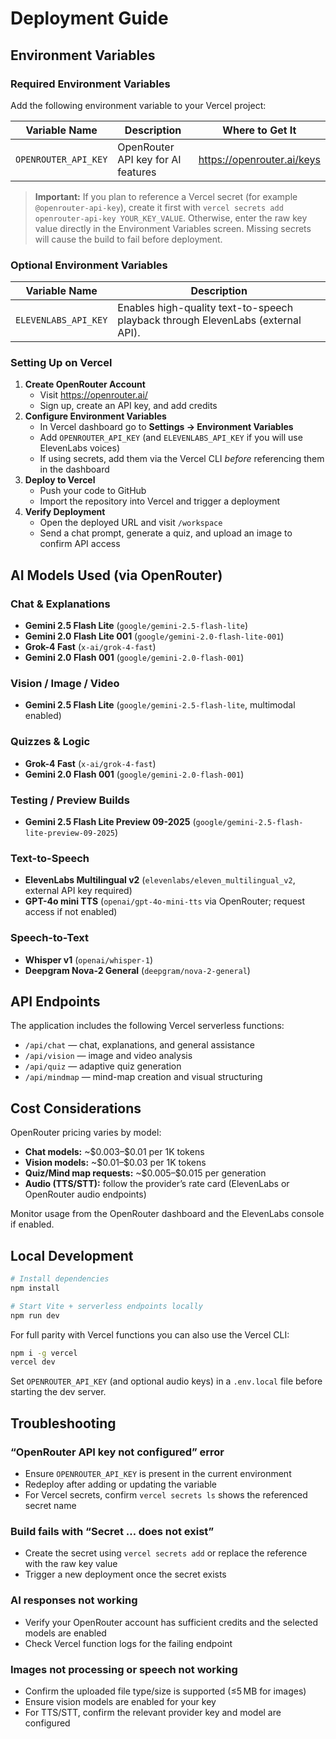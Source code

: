 # Deployment Guide

## Environment Variables

### Required Environment Variables

Add the following environment variable to your Vercel project:

| Variable Name | Description | Where to Get It |
|--------------|-------------|-----------------|
| `OPENROUTER_API_KEY` | OpenRouter API key for AI features | https://openrouter.ai/keys |

> **Important:** If you plan to reference a Vercel secret (for example `@openrouter-api-key`), create it first with `vercel secrets add openrouter-api-key YOUR_KEY_VALUE`. Otherwise, enter the raw key value directly in the Environment Variables screen. Missing secrets will cause the build to fail before deployment.

### Optional Environment Variables

| Variable Name | Description |
|---------------|-------------|
| `ELEVENLABS_API_KEY` | Enables high-quality text-to-speech playback through ElevenLabs (external API). |

### Setting Up on Vercel

1. **Create OpenRouter Account**
   - Visit https://openrouter.ai/
   - Sign up, create an API key, and add credits
2. **Configure Environment Variables**
   - In Vercel dashboard go to **Settings → Environment Variables**
   - Add `OPENROUTER_API_KEY` (and `ELEVENLABS_API_KEY` if you will use ElevenLabs voices)
   - If using secrets, add them via the Vercel CLI *before* referencing them in the dashboard
3. **Deploy to Vercel**
   - Push your code to GitHub
   - Import the repository into Vercel and trigger a deployment
4. **Verify Deployment**
   - Open the deployed URL and visit `/workspace`
   - Send a chat prompt, generate a quiz, and upload an image to confirm API access

## AI Models Used (via OpenRouter)

### Chat & Explanations
- **Gemini 2.5 Flash Lite** (`google/gemini-2.5-flash-lite`)
- **Gemini 2.0 Flash Lite 001** (`google/gemini-2.0-flash-lite-001`)
- **Grok-4 Fast** (`x-ai/grok-4-fast`)
- **Gemini 2.0 Flash 001** (`google/gemini-2.0-flash-001`)

### Vision / Image / Video
- **Gemini 2.5 Flash Lite** (`google/gemini-2.5-flash-lite`, multimodal enabled)

### Quizzes & Logic
- **Grok-4 Fast** (`x-ai/grok-4-fast`)
- **Gemini 2.0 Flash 001** (`google/gemini-2.0-flash-001`)

### Testing / Preview Builds
- **Gemini 2.5 Flash Lite Preview 09-2025** (`google/gemini-2.5-flash-lite-preview-09-2025`)

### Text-to-Speech
- **ElevenLabs Multilingual v2** (`elevenlabs/eleven_multilingual_v2`, external API key required)
- **GPT-4o mini TTS** (`openai/gpt-4o-mini-tts` via OpenRouter; request access if not enabled)

### Speech-to-Text
- **Whisper v1** (`openai/whisper-1`)
- **Deepgram Nova-2 General** (`deepgram/nova-2-general`)

## API Endpoints

The application includes the following Vercel serverless functions:

- `/api/chat` — chat, explanations, and general assistance
- `/api/vision` — image and video analysis
- `/api/quiz` — adaptive quiz generation
- `/api/mindmap` — mind-map creation and visual structuring

## Cost Considerations

OpenRouter pricing varies by model:
- **Chat models:** ~\$0.003–\$0.01 per 1K tokens
- **Vision models:** ~\$0.01–\$0.03 per 1K tokens
- **Quiz/Mind map requests:** ~\$0.005–\$0.015 per generation
- **Audio (TTS/STT):** follow the provider’s rate card (ElevenLabs or OpenRouter audio endpoints)

Monitor usage from the OpenRouter dashboard and the ElevenLabs console if enabled.

## Local Development

```bash
# Install dependencies
npm install

# Start Vite + serverless endpoints locally
npm run dev
```

For full parity with Vercel functions you can also use the Vercel CLI:

```bash
npm i -g vercel
vercel dev
```

Set `OPENROUTER_API_KEY` (and optional audio keys) in a `.env.local` file before starting the dev server.

## Troubleshooting

### “OpenRouter API key not configured” error
- Ensure `OPENROUTER_API_KEY` is present in the current environment
- Redeploy after adding or updating the variable
- For Vercel secrets, confirm `vercel secrets ls` shows the referenced secret name

### Build fails with “Secret … does not exist”
- Create the secret using `vercel secrets add` or replace the reference with the raw key value
- Trigger a new deployment once the secret exists

### AI responses not working
- Verify your OpenRouter account has sufficient credits and the selected models are enabled
- Check Vercel function logs for the failing endpoint

### Images not processing or speech not working
- Confirm the uploaded file type/size is supported (≤5 MB for images)
- Ensure vision models are enabled for your key
- For TTS/STT, confirm the relevant provider key and model are configured

